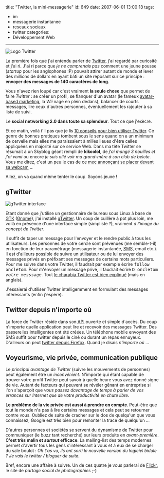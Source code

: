 title: "Twitter, la mini-messagerie"
id: 649
date: 2007-06-01 13:00:18
tags:
- im
- messagerie instantanee
- reseaux sociaux
- twitter
categories:
- Développement Web
---

![Logo Twitter](https://oncletom.io/images/2007/05/twitter.png)

La première fois que j'ai entendu parler de [Twitter](http://twitter.com), j'ai regardé par curiosité et j'ai ri. J'ai ri parce que _je ne comprenais pas_ comment une jeune pousse (_startup_ pour les anglophones :P) pouvait attirer autant de monde et lever des millions de dollars en ayant bâti un site reposant sur ce principe : **envoyer des messages de 140 caractères de long**.

Vous n'avez rien loupé car c'est vraiment **la seule chose** que permet de faire _Twitter_ : se créer un profil, se flanquer d'un avatar (le fameux [avatar-based marketing](http://www.fredcavazza.net/index.php?2006/07/04/1206-une-conference-virtuelle-sur-le-marketing-des-mondes-virtuels), la _Wii_ nage en plein dedans), balancer de courts messages, lire ceux d'autres personnes, éventuellement les rajouter à sa liste de suivi.

Le **social networking 2.0 dans toute sa splendeur**. Tout ce que j'exècre.
<!--more-->
Et ce matin, voilà t'il pas que je lis [10 conseils pour bien utiliser Twitter](http://fr.techcrunch.com/2007/05/31/10-conseils-pour-bien-utiliser-twitter/). Ce genre de bonnes pratiques tombent sous le sens quand on a un minimum de cervelle mais elles me paraissaient à milles lieues d'être celles appliquées en majorité sur ce service Web. Dans ma tête Twitter se résumait à un Skyblog géant rempli de **kikoolol**, de <cite>j'ai mangé 3 nouilles et j'ai vomi</cite> ou encore <cite>je suis allé voir ma grand-mère à son club de belote</cite>. Vous me direz, c'est un peu le cas de ce [mec annonçant se placer devant sa webcam](http://twitter.com/Sujatin/statuses/85766142) ...

Allez, on va quand même tenter le coup. Soyons jeune !

## gTwitter

![gTwitter interface](https://oncletom.io/images/2007/05/gtwitter.png)

Etant donné que j'utilise un gestionnaire de bureau sous Linux à base de [GTK](http://fr.wikipedia.org/wiki/GTK) ([Gnome](http://fr.wikipedia.org/wiki/GNOME)), j'ai installé [gTwitter](http://code.google.com/p/gtwitter/).
Un coup de cuillère à pot plus loin, me voilà en présence d'une interface simple (simpliste ?), vraiment _à l'image du concept de Twitter_.

Il suffit de taper un message pour l'envoyer et le rendre public à tous les utilisateurs. Les personnes de votre cercle sont prévenues (me semble-t-il) en fonction de leur paramétrage (messagerie instantanée, <acronym title="Short Messaging Service">SMS</acronym>, email etc.).
Il est d'ailleurs possible de suivre un utilisateur ou de lui envoyer des messages privés en préfixant ses messages de certains mots particuliers. Pour me suivre dans votre Twitter, il faudrait par exemple écrire <kbd>follow oncletom</kbd>. Pour m'envoyer un message privé, il faudrait écrire <kbd>D oncletom _votre messsage_</kbd>. Tout [le charabia Twitter est bien expliqué](http://help.twitter.com/index.php?pg=kb.page&id=10) (mais en anglais).

J'essaierai d'utiliser Twitter intelligemment en formulant des messages intéressants (enfin j'espère).

## Twitter depuis n'importe où

La force de Twitter réside dans son <acronym title="Application Programming Interface">API</acronym> ouverte et simple d'accès. Du coup n'importe quelle application peut lire et recevoir des messages Twitter. Des passerelles intelligentes ont été créées. Un téléphone mobile envoyant des SMS suffit pour twitter depuis le ciné ou durant un repas ennuyeux. D'ailleurs on peut [twitter depuis Firefox](http://twitbin.com/).
Quand je disais <cite>n'importe où</cite> ...

## Voyeurisme, vie privée, communication publique

Le _principal avantage de Twitter_ (suivre les mouvements de personnes) peut également être un _inconvénient_. N'importe qui étant capable de trouver votre profil Twitter peut savoir à quelle heure vous avez donné signe de vie. Autant de facteurs qui peuvent se révéler gênant en entreprise si l'on s'aperçoit que _vous passez davantage de temps à parler de vos errances sur Internet que de votre productivité en chute libre_.

**Le problème de la vie privée est aussi à prendre en compte**. Peut-être que tout le monde n'a pas à lire certains messages et cela peut se retourner contre vous. Oubliez de suite de cracher sur le dos de quelqu'un que vous connaissez, Google est très bien pour remonter la trace de quelqu'un ...

D'autres personnes et sociétés se servent du dynamisme de Twitter pour communiquer (le _buzz_ tant recherché) sur leurs produits en _avant-première_. **C'est très malin et _surtout_ efficace**. La mailing-list des temps modernes permet d'avertir tous les gens s'intéressant à vous et à eux de se charger du sale boulot : <cite>Oh t'as vu, ils ont sorti la nouvelle version du logiciel _bidule_ ? Je vais le twitter / bloguer de suite</cite>.

Bref, encore une affaire à suivre. Un de ces quatre je vous parlerai de [Flickr](http://flickr.com/), le site de _partage social de photographies_ ;-)